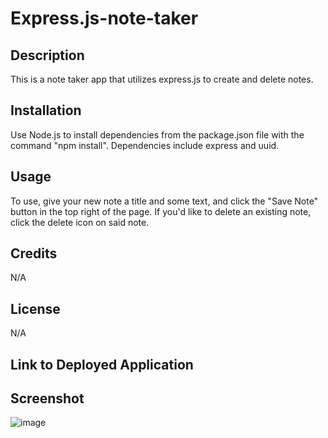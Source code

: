 # Express.js-note-taker

## Description

This is a note taker app that utilizes express.js to create and delete notes. 

## Installation

Use Node.js to install dependencies from the package.json file with the command "npm install". Dependencies include express and uuid.

## Usage

To use, give your new note a title and some text, and click the "Save Note" button in the top right of the page. If you'd like to delete an existing note, click the delete icon on said note.

## Credits

N/A

## License

N/A

## Link to Deployed Application



## Screenshot

![image](https://github.com/ryanmueller4/Express.js-note-taker/assets/98727619/33c16a13-1784-4a41-849c-b2a7cec96c31)
